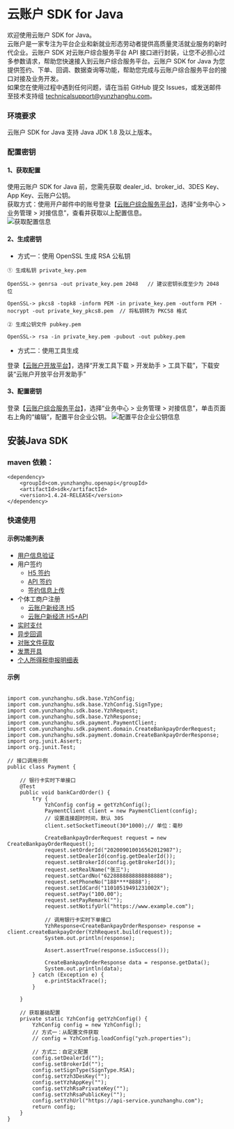 # 云账户 SDK for Java

欢迎使用云账户 SDK for Java。  
云账户是一家专注为平台企业和新就业形态劳动者提供高质量灵活就业服务的新时代企业。云账户 SDK 对云账户综合服务平台 API 接口进行封装，让您不必担心过多参数请求，帮助您快速接入到云账户综合服务平台。云账户 SDK for Java 为您提供签约、下单、回调、数据查询等功能，帮助您完成与云账户综合服务平台的接口对接及业务开发。  
如果您在使用过程中遇到任何问题，请在当前 GitHub 提交 Issues，或发送邮件至技术支持组 [technicalsupport@yunzhanghu.com](mailto:technicalsupport@yunzhanghu.com)。

### 环境要求

云账户 SDK for Java 支持 Java JDK 1.8 及以上版本。

### 配置密钥

#### 1、获取配置

使用云账户 SDK for Java 前，您需先获取 dealer_id、broker_id、3DES Key、App Key、云账户公钥。  
获取方式：使用开户邮件中的账号登录【[云账户综合服务平台](https://service.yunzhanghu.com)】，选择“业务中心 > 业务管理 > 对接信息”，查看并获取以上配置信息。  
![获取配置信息](https://yos.yunzhanghu.com/getobject/2025-02-10-duijiexinxi.png?isAttachment=false&fileID=aed58af41aedcc178a160094cf57bea52b5ead65&signature=FGeLvvOykgSldgmDzR%2F%2FxLDH%2FDL049Bz5OWR8XnyohE%3D)

#### 2、生成密钥

- 方式一：使用 OpenSSL 生成 RSA 公私钥

```
① ⽣成私钥 private_key.pem

OpenSSL-> genrsa -out private_key.pem 2048   // 建议密钥⻓度⾄少为 2048 位

OpenSSL-> pkcs8 -topk8 -inform PEM -in private_key.pem -outform PEM -nocrypt -out private_key_pkcs8.pem  // 将私钥转为 PKCS8 格式 

② ⽣成公钥⽂件 pubkey.pem

OpenSSL-> rsa -in private_key.pem -pubout -out pubkey.pem

```

- 方式二：使用工具生成

登录【[云账户开放平台](https://open.yunzhanghu.com/)】，选择“开发工具下载 > 开发助手 > 工具下载”，下载安装“云账户开放平台开发助手”

#### 3、配置密钥

登录【[云账户综合服务平台](https://service.yunzhanghu.com)】，选择“业务中心 > 业务管理 > 对接信息”，单击页面右上角的“编辑”，配置平台企业公钥。
![配置平台企业公钥信息](https://yos.yunzhanghu.com/getobject/2025-02-11-dealerpublickey.png?isAttachment=false&fileID=6359c3b70c1a93aad5d230c76095a8baa61f4627&signature=pDmxtJYTn9Rghn1POO3XAWHXo1wIBenFXAu9ABEyGbk%3D)

## 安装Java SDK

### maven 依赖：

```
<dependency>
    <groupId>com.yunzhanghu.openapi</groupId>
    <artifactId>sdk</artifactId>
    <version>1.4.24-RELEASE</version>
</dependency>
```

### 快速使用

#### 示例功能列表

- [用户信息验证](src/main/java/com/yunzhanghu/example/Authentication.java) 
- 用户签约
   - [H5 签约](src/main/java/com/yunzhanghu/example/H5UserSign.java)
   - [API 签约](src/main/java/com/yunzhanghu/example/ApiUserSign.java)
   - [签约信息上传](src/main/java/com/yunzhanghu/example/UploadUserSign.java)
- 个体工商户注册
   - [云账户新经济 H5](src/main/java/com/yunzhanghu/example/BizLicXjjH5.java)
   - [云账户新经济 H5+API](src/main/java/com/yunzhanghu/example/BizLicXjjH5Api.java) 
- [实时支付](src/main/java/com/yunzhanghu/example/Payment.java)
- [异步回调](src/main/java/com/yunzhanghu/example/Notify.java) 
- [对账文件获取](src/main/java/com/yunzhanghu/example/DataService.java)
- [发票开具](src/main/java/com/yunzhanghu/example/Invoice.java)
- [个人所得税申报明细表](src/main/java/com/yunzhanghu/example/Tax.java)

#### 示例

```

import com.yunzhanghu.sdk.base.YzhConfig;
import com.yunzhanghu.sdk.base.YzhConfig.SignType;
import com.yunzhanghu.sdk.base.YzhRequest;
import com.yunzhanghu.sdk.base.YzhResponse;
import com.yunzhanghu.sdk.payment.PaymentClient;
import com.yunzhanghu.sdk.payment.domain.CreateBankpayOrderRequest;
import com.yunzhanghu.sdk.payment.domain.CreateBankpayOrderResponse;
import org.junit.Assert;
import org.junit.Test;

// 接口调用示例
public class Payment {

    // 银行卡实时下单接口
    @Test
    public void bankCardOrder() {
        try {
            YzhConfig config = getYzhConfig();
            PaymentClient client = new PaymentClient(config);
            // 设置连接超时时间，默认 30S
            client.setSocketTimeout(30*1000);// 单位：毫秒

            CreateBankpayOrderRequest request = new CreateBankpayOrderRequest();
            request.setOrderId("202009010016562012987");
            request.setDealerId(config.getDealerId());
            request.setBrokerId(config.getBrokerId());
            request.setRealName("张三");
            request.setCardNo("6228888888888888888");
            request.setPhoneNo("188****8888");
            request.setIdCard("11010519491231002X");
            request.setPay("100.00");
            request.setPayRemark("");
            request.setNotifyUrl("https://www.example.com");

            // 调用银行卡实时下单接口
            YzhResponse<CreateBankpayOrderResponse> response = client.createBankpayOrder(YzhRequest.build(request));
            System.out.println(response);

            Assert.assertTrue(response.isSuccess());

            CreateBankpayOrderResponse data = response.getData();
            System.out.println(data);
        } catch (Exception e) {
            e.printStackTrace();
        }

    }

    // 获取基础配置
    private static YzhConfig getYzhConfig() {
        YzhConfig config = new YzhConfig();
        // 方式一：从配置文件获取
        // config = YzhConfig.loadConfig("yzh.properties");

        // 方式二：自定义配置
        config.setDealerId("");
        config.setBrokerId("");
        config.setSignType(SignType.RSA);
        config.setYzh3DesKey("");
        config.setYzhAppKey("");
        config.setYzhRsaPrivateKey("");
        config.setYzhRsaPublicKey("");
        config.setYzhUrl("https://api-service.yunzhanghu.com");
        return config;
    }
}

```
